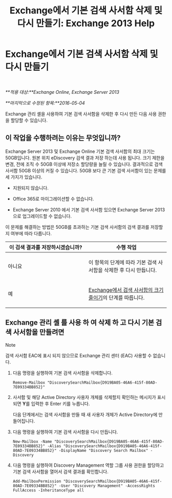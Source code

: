 ﻿---
title: 'Exchange에서 기본 검색 사서함 삭제 및 다시 만들기: Exchange 2013 Help'
TOCTitle: Exchange에서 기본 검색 사서함 삭제 및 다시 만들기
ms:assetid: 4bde0b00-bdf7-44b4-ba64-aa062bc10ca2
ms:mtpsurl: https://technet.microsoft.com/ko-kr/library/Dn750894(v=EXCHG.150)
ms:contentKeyID: 62371328
ms.date: 05/22/2018
mtps_version: v=EXCHG.150
ms.translationtype: MT
---

# Exchange에서 기본 검색 사서함 삭제 및 다시 만들기

 

_**적용 대상:**Exchange Online, Exchange Server 2013_

_**마지막으로 수정된 항목:**2016-05-04_

Exchange 관리 셸을 사용하여 기본 검색 사서함을 삭제한 후 다시 만든 다음 사용 권한을 할당할 수 있습니다.

## 이 작업을 수행하려는 이유는 무엇입니까?

Exchange Server 2013 및 Exchange Online 기본 검색 사서함의 최대 크기는 50GB입니다. 원본 위치 eDiscovery 검색 결과 저장 하는데 사용 됩니다. 크기 제한을 변경, 전에 조직 수 50GB 이상에 저장소 할당량을 늘릴 수 있습니다. 결과적으로 검색 사서함 50GB 이상의 커질 수 있습니다. 50GB 보다 큰 기본 검색 사서함이 있는 문제를 세 가지가 있습니다.

  - 지원되지 않습니다.

  - Office 365로 마이그레이션할 수 없습니다.

  - Exchange Server 2010 에서 기본 검색 사서함 있으면 Exchange Server 2013 으로 업그레이드할 수 없습니다.

이 문제를 해결하는 방법은 50GB를 초과하는 기본 검색 사서함의 검색 결과를 저장할지 여부에 따라 다릅니다.


<table>
<colgroup>
<col style="width: 50%" />
<col style="width: 50%" />
</colgroup>
<thead>
<tr class="header">
<th>이 검색 결과를 저장하시겠습니까?</th>
<th>수행 작업</th>
</tr>
</thead>
<tbody>
<tr class="odd">
<td><p>아니요</p></td>
<td><p>이 항목의 단계에 따라 기본 검색 사서함을 삭제한 후 다시 만듭니다.</p></td>
</tr>
<tr class="even">
<td><p>예</p></td>
<td><p><a href="reduce-the-size-of-a-discovery-mailbox-in-exchange-exchange-2013-help.md">Exchange에서 검색 사서함의 크기 줄이기</a>의 단계를 따릅니다.</p></td>
</tr>
</tbody>
</table>


## Exchange 관리 셸 를 사용 하 여 삭제 하 고 다시 기본 검색 사서함을 만들려면


> [!NOTE]
> 검색 사서함 EAC에 표시 되지 않으므로 Exchange 관리 센터 (EAC) 사용할 수 없습니다.



1.  다음 명령을 실행하여 기본 검색 사서함을 삭제합니다.
    
        Remove-Mailbox "DiscoverySearchMailbox{D919BA05-46A6-415f-80AD-7E09334BB852}"

2.  사서함 및 해당 Active Directory 사용자 개체를 삭제할지 확인하는 메시지가 표시되면 **Y**를 입력한 후 Enter 키를 누릅니다.
    
    다음 단계에서는 검색 사서함을 만들 때 새 사용자 개체가 Active Directory에 만들어집니다.

3.  다음 명령을 실행하여 기본 검색 사서함을 다시 만듭니다.
    
        New-Mailbox -Name "DiscoverySearchMailbox{D919BA05-46A6-415f-80AD-7E09334BB852}" -Alias "DiscoverySearchMailbox{D919BA05-46A6-415f-80AD-7E09334BB852}" -DisplayName "Discovery Search Mailbox" -Discovery

4.  다음 명령을 실행하여 Discovery Management 역할 그룹 사용 권한을 할당하고 기본 검색 사서함을 열어서 검색 결과를 확인합니다.
    
        Add-MailboxPermission "DiscoverySearchMailbox{D919BA05-46A6-415f-80AD-7E09334BB852}" -User "Discovery Management" -AccessRights FullAccess -InheritanceType all

